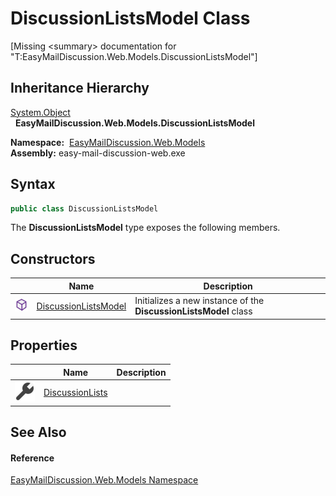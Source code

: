DiscussionListsModel Class
==========================

[Missing &lt;summary> documentation for "T:EasyMailDiscussion.Web.Models.DiscussionListsModel"]



Inheritance Hierarchy
---------------------
[System.Object][1]  
  **EasyMailDiscussion.Web.Models.DiscussionListsModel**  

  **Namespace:**  [EasyMailDiscussion.Web.Models][2]  
  **Assembly:** easy-mail-discussion-web.exe

Syntax
------

```csharp
public class DiscussionListsModel
```

The **DiscussionListsModel** type exposes the following members.


Constructors
------------

|                  | Name                      | Description                                                      |
| ---------------- | ------------------------- | ---------------------------------------------------------------- |
| ![Public method] | [DiscussionListsModel][3] | Initializes a new instance of the **DiscussionListsModel** class |


Properties
----------

|                    | Name                 | Description |
| ------------------ | -------------------- | ----------- |
| ![Public property] | [DiscussionLists][4] |             |


See Also
--------

#### Reference
[EasyMailDiscussion.Web.Models Namespace][2]  

[1]: https://docs.microsoft.com/dotnet/api/system.object
[2]: ../README.md
[3]: _ctor.md
[4]: DiscussionLists.md
[Public method]: ../../icons/pubmethod.svg "Public method"
[Public property]: ../../icons/pubproperty.svg "Public property"